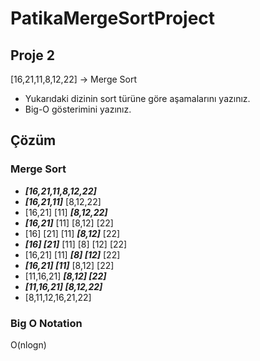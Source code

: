 # PatikaMergeSortProject

## Proje 2
[16,21,11,8,12,22] -> Merge Sort

* Yukarıdaki dizinin sort türüne göre aşamalarını yazınız.
* Big-O gösterimini yazınız.

## Çözüm

### Merge Sort
* ***[16,21,11,8,12,22]***
* ***[16,21,11]*** [8,12,22]
* [16,21] [11] ***[8,12,22]***
* ***[16,21]*** [11] [8,12] [22]
* [16] [21] [11] ***[8,12]*** [22]
* ***[16] [21]*** [11] [8] [12] [22]
* [16,21] [11] ***[8] [12]*** [22]
* ***[16,21] [11]*** [8,12] [22]
* [11,16,21] ***[8,12] [22]***
* ***[11,16,21] [8,12,22]***
* [8,11,12,16,21,22]

### Big O Notation
O(nlogn)
